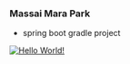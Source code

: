 ### Massai Mara Park

+ spring boot gradle project

[![Hello World!](https://github.com/woneveryday/massai_mara_park01/actions/workflows/01helloworld.yaml/badge.svg)](https://github.com/woneveryday/massai_mara_park01/actions/workflows/01helloworld.yaml)